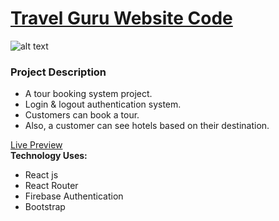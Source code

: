 
# [ Travel Guru Website Code](https://guru-travels-b6e87.web.app/)

![alt text](https://i.ibb.co/NKbRcDJ/Travel-guru-web-application.png)

### Project Description
*	A tour booking system project.
*	Login & logout authentication system.
*	Customers can book a tour.
*	Also, a customer can see hotels based on their destination.


[Live Preview](https://guru-travels-b6e87.web.app/ "Travel Guru Live Preview Link.")    
__Technology Uses:__ 
* React js
* React Router
* Firebase Authentication  
* Bootstrap            


